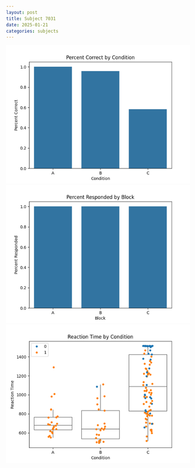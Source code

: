 ```yaml
---
layout: post
title: Subject 7031
date: 2025-01-21
categories: subjects
---
```


![](data/7031/run-34/7031_ATS_percent_correct.png)
![](data/7031/run-34/7031_ATS_percent_responded.png)
![](data/7031/run-34/7031_ATS_rt.png)
